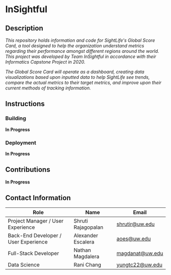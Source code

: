 # InSightful

## Description


*This repository holds information and code for SightLife's Global Score Card, a tool designed to help the organization understand metrics regarding their performance amongst different regions around the world. This project was developed by Team InSightful in accordance with their Informatics Capstone Project in 2020.*

*The Global Score Card will operate as a dashboard, creating data visualizations based upon inputted data to help SightLife see trends, compare the actual metrics to their target metrics, and improve upon their current methods of tracking information.*

## Instructions

### Building

**In Progress**

### Deployment

**In Progress**

## Contributions

**In Progress**

## Contact Information

Role | Name | Email
------------ | ------------- | -------------
Project Manager / User Experience | Shruti Rajagopalan | shrutir@uw.edu
Back-End Developer /  User Experience | Alexander Escalera | aoes@uw.edu
Full-Stack Developer | Nathan Magdalera | magdanat@uw.edu
Data Science | Rani Chang | yungtc22@uw.edu

